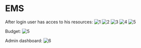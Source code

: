 # EMS

After login user has acces to his resources:
![1](https://github.com/user-attachments/assets/b0bc9fd4-e8b0-4f4f-aa11-fd4995ba9401)
![2](https://github.com/user-attachments/assets/07cf9dcb-54fc-4eb7-b3a6-6a02882c4448)
![3](https://github.com/user-attachments/assets/a4ae866f-d2a4-4480-b14a-808c64e3aedf)
![4](https://github.com/user-attachments/assets/84970966-1f25-4a5c-9f49-1081053663d0)
![5](https://github.com/user-attachments/assets/eb410c30-720c-4ce7-aac9-d1faced2f45d)

Budget:
![5](https://github.com/user-attachments/assets/191f722c-25bc-4338-93e2-f3d725418529)

Admin dashboard:
![6](https://github.com/user-attachments/assets/c8ee29d5-f77d-4460-9fb4-2775408d0f49)
